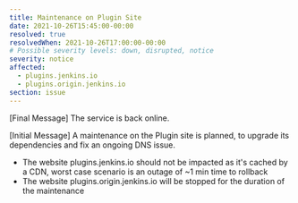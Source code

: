 ```yaml
---
title: Maintenance on Plugin Site
date: 2021-10-26T15:45:00-00:00
resolved: true
resolvedWhen: 2021-10-26T17:00:00-00:00
# Possible severity levels: down, disrupted, notice
severity: notice
affected:
  - plugins.jenkins.io
  - plugins.origin.jenkins.io
section: issue
---
```


[Final Message]
The service is back online.

[Initial Message]
A maintenance on the Plugin site is planned, to upgrade its dependencies and fix an ongoing DNS issue.

* The website plugins.jenkins.io should not be impacted as it's cached by a CDN, worst case scenario is an outage of ~1 min time to rollback
* The website plugins.origin.jenkins.io will be stopped for the duration of the maintenance
